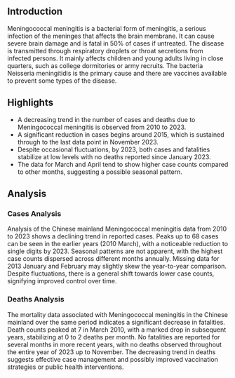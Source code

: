 ## Introduction

Meningococcal meningitis is a bacterial form of meningitis, a serious infection of the meninges that affects the brain membrane. It can cause severe brain damage and is fatal in 50% of cases if untreated. The disease is transmitted through respiratory droplets or throat secretions from infected persons. It mainly affects children and young adults living in close quarters, such as college dormitories or army recruits. The bacteria Neisseria meningitidis is the primary cause and there are vaccines available to prevent some types of the disease.
## Highlights

- A decreasing trend in the number of cases and deaths due to Meningococcal meningitis is observed from 2010 to 2023. <br/>
- A significant reduction in cases begins around 2015, which is sustained through to the last data point in November 2023. <br/>
- Despite occasional fluctuations, by 2023, both cases and fatalities stabilize at low levels with no deaths reported since January 2023. <br/>
- The data for March and April tend to show higher case counts compared to other months, suggesting a possible seasonal pattern. <br/>
## Analysis

### Cases Analysis
Analysis of the Chinese mainland Meningococcal meningitis data from 2010 to 2023 shows a declining trend in reported cases. Peaks up to 68 cases can be seen in the earlier years (2010 March), with a noticeable reduction to single digits by 2023. Seasonal patterns are not apparent, with the highest case counts dispersed across different months annually. Missing data for 2013 January and February may slightly skew the year-to-year comparison. Despite fluctuations, there is a general shift towards lower case counts, signifying improved control over time.

### Deaths Analysis
The mortality data associated with Meningococcal meningitis in the Chinese mainland over the same period indicates a significant decrease in fatalities. Death counts peaked at 7 in March 2010, with a marked drop in subsequent years, stabilizing at 0 to 2 deaths per month. No fatalities are reported for several months in more recent years, with no deaths observed throughout the entire year of 2023 up to November. The decreasing trend in deaths suggests effective case management and possibly improved vaccination strategies or public health interventions.

